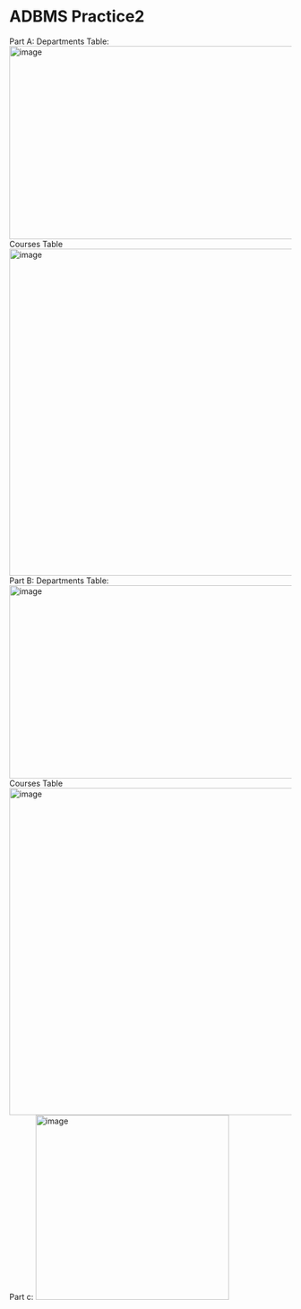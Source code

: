 # ADBMS Practice2
Part A:
 Departments Table:
<img width="973" height="345" alt="image" src="https://github.com/user-attachments/assets/cd9e4687-ec50-4337-823a-333ec2753733" />
Courses Table
<img width="608" height="584" alt="image" src="https://github.com/user-attachments/assets/873ba9b4-215c-404a-aa0f-a66039075216" />
Part B:
 Departments Table:
<img width="973" height="345" alt="image" src="https://github.com/user-attachments/assets/cd9e4687-ec50-4337-823a-333ec2753733" />
Courses Table
<img width="608" height="584" alt="image" src="https://github.com/user-attachments/assets/873ba9b4-215c-404a-aa0f-a66039075216" />
Part c:
<img width="345" height="330" alt="image" src="https://github.com/user-attachments/assets/b7aff989-f5c5-4ef3-8777-cf30869ad492" />





